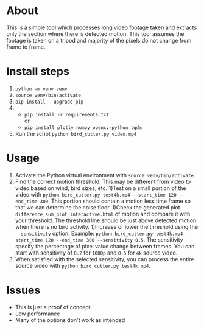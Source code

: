# About
This is a simple tool which processes long video footage taken and extracts only the section where there is detected motion. This tool assumes the footage is taken on a tripod and majority of the pixels do not change from frame to frame. 

# Install steps
 1) `python -m venv venv`
 1) `source venv/bin/activate`
 1) `pip install --upgrade pip`
 1) - `pip install -r requirements.txt`
    <br>or
    - `pip install plotly numpy opencv-python tqdm`
 1) Run the script `python bird_cutter.py video.mp4`

# Usage
1) Activate the Python virtual environment with `source venv/bin/activate`. 
1) Find the correct motion threshold. This may be different from video to video based on wind, bird sizes, etc. 
    1)Test on a small portion of the video with `python bird_cutter.py test4k.mp4 --start_time 120 --end_time 300`. This portion should contain a motion less time frame so that we can determine the noise floor. 
    1)Check the generated plot `difference_sum_plot_interactive.html` of motion and compare it with your threshold. The threshold line should be just above detected motion when there is no bird activity. 
    1)Increase or lower the threshold using the `--sensitivity` option. Example: `python bird_cutter.py test4k.mp4 --start_time 120 --end_time 300 --sensitivity 0.5`. The sensitivity specify the percentage of pixel value change between frames. You can start with sensitivity of `0.2` for `1080p` and `0.5` for `4k` source video. 
1) When satisfied with the selected sensitivity, you can process the entire source video with `python bird_cutter.py test4k.mp4`.

# Issues
- This is just a proof of concept
- Low performance
- Many of the options don't work as intended